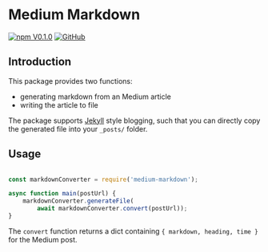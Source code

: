 # Medium Markdown
[![npm V0.1.0](https://img.shields.io/badge/npm-0.1.0-orange.svg)](https://www.npmjs.com/package/medium-markdown)
[![GitHub](https://img.shields.io/github/license/mashape/apistatus.svg)](https://github.com/neilkakkar/markdownConverter/blob/master/LICENSE)

## Introduction
This package provides two functions: 
* generating markdown from an Medium article
* writing the article to file

The package supports [Jekyll](https://github.com/jekyll) style blogging, 
such that you can directly copy the generated file into your `_posts/` folder. 

## Usage
```javascript

const markdownConverter = require('medium-markdown');

async function main(postUrl) {
    markdownConverter.generateFile(
        await markdownConverter.convert(postUrl));
}

```

The `convert` function returns a dict containing `{ markdown, heading, time }`
for the Medium post.
